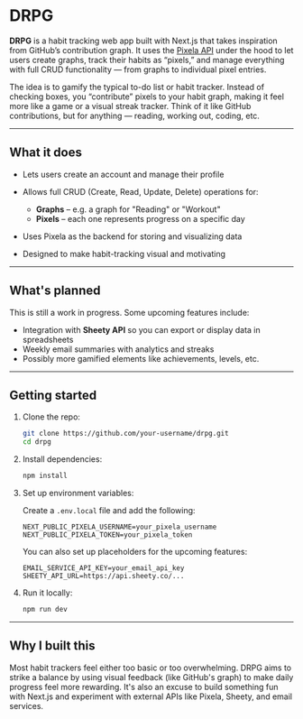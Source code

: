 # DRPG

**DRPG** is a habit tracking web app built with Next.js that takes inspiration from GitHub’s contribution graph. It uses the [Pixela API](https://pixe.la) under the hood to let users create graphs, track their habits as “pixels,” and manage everything with full CRUD functionality — from graphs to individual pixel entries.

The idea is to gamify the typical to-do list or habit tracker. Instead of checking boxes, you “contribute” pixels to your habit graph, making it feel more like a game or a visual streak tracker. Think of it like GitHub contributions, but for anything — reading, working out, coding, etc.

---

## What it does

* Lets users create an account and manage their profile
* Allows full CRUD (Create, Read, Update, Delete) operations for:

  * **Graphs** – e.g. a graph for "Reading" or "Workout"
  * **Pixels** – each one represents progress on a specific day
* Uses Pixela as the backend for storing and visualizing data
* Designed to make habit-tracking visual and motivating

---

## What's planned

This is still a work in progress. Some upcoming features include:

* Integration with **Sheety API** so you can export or display data in spreadsheets
* Weekly email summaries with analytics and streaks
* Possibly more gamified elements like achievements, levels, etc.

---

## Getting started

1. Clone the repo:

   ```bash
   git clone https://github.com/your-username/drpg.git
   cd drpg
   ```

2. Install dependencies:

   ```bash
   npm install
   ```

3. Set up environment variables:

   Create a `.env.local` file and add the following:

   ```
   NEXT_PUBLIC_PIXELA_USERNAME=your_pixela_username
   NEXT_PUBLIC_PIXELA_TOKEN=your_pixela_token
   ```

   You can also set up placeholders for the upcoming features:

   ```
   EMAIL_SERVICE_API_KEY=your_email_api_key
   SHEETY_API_URL=https://api.sheety.co/...
   ```

4. Run it locally:

   ```bash
   npm run dev
   ```

---

## Why I built this

Most habit trackers feel either too basic or too overwhelming. DRPG aims to strike a balance by using visual feedback (like GitHub's graph) to make daily progress feel more rewarding. It's also an excuse to build something fun with Next.js and experiment with external APIs like Pixela, Sheety, and email services.
